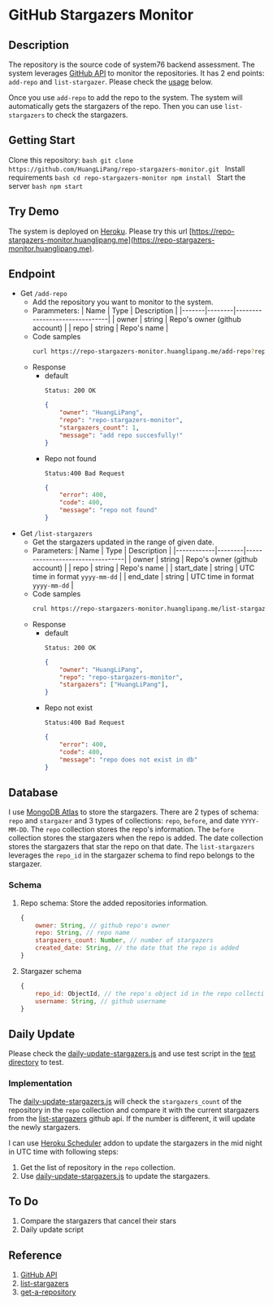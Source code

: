 # GitHub Stargazers Monitor

## Description

The repository is the source code of system76 backend assessment. The system leverages [GitHub API](https://docs.github.com/en/rest) to monitor the repositories. It has 2 end points: `add-repo` and `list-stargazer`. Please check the [usage](#endpoint) below. 

Once you use `add-repo` to add the repo to the system. The system will automatically gets the stargazers of the repo. Then you can use `list-stargazers` to check the stargazers.

## Getting Start
Clone this repository:
    ```bash
    git clone https://github.com/HuangLiPang/repo-stargazers-monitor.git
    ```
Install requirements
    ```bash
    cd repo-stargazers-monitor
    npm install
    ```
Start the server
    ```bash
    npm start
    ```
## Try Demo
The system is deployed on [Heroku](https://www.heroku.com/home). Please try this url [https://repo-stargazers-monitor.huanglipang.me](https://repo-stargazers-monitor.huanglipang.me).

## Endpoint

-   Get `/add-repo`
    -   Add the repository you want to monitor to the system.
    -   Parammeters:
        | Name | Type | Description |
        |-------|--------|-------------------------------|
        | owner | string | Repo's owner (github account) |
        | repo | string | Repo's name |
    -   Code samples
        ```bash
        curl https://repo-stargazers-monitor.huanglipang.me/add-repo?repo=repo-stargazers-monitor&owner=HuangLiPang
        ```
    -   Response
        - default 
            ```
            Status: 200 OK
            ```
            ```json
            {
                "owner": "HuangLiPang",
                "repo": "repo-stargazers-monitor",
                "stargazers_count": 1,
                "message": "add repo succesfully!"
            }
            ```
        - Repo not found
            ```
            Status:400 Bad Request
            ```
            ```json
            {
                "error": 400,
                "code": 400,
                "message": "repo not found"
            }
            ```
-   Get `/list-stargazers`
    -   Get the stargazers updated in the range of given date.
    -   Parameters:
        | Name | Type | Description |
        |------------|--------|---------------------------------|
        | owner | string | Repo's owner (github account) |
        | repo | string | Repo's name |
        | start_date | string | UTC time in format `yyyy-mm-dd` |
        | end_date | string | UTC time in format `yyyy-mm-dd` |
    -   Code samples
        ```bash
        crul https://repo-stargazers-monitor.huanglipang.me/list-stargazers?repo=repo-stargazers-monitor&owner=HuangLiPang&start_time=2021-1-25&end_time=2021-1-25
        ```
    -   Response
        - default 
            ```
            Status: 200 OK
            ```
            ```json
            {
                "owner": "HuangLiPang",
                "repo": "repo-stargazers-monitor",
                "stargazers": ["HuangLiPang"],
            }
            ```
        - Repo not exist
            ```
            Status:400 Bad Request
            ```
            ```json
            {
                "error": 400,
                "code": 400,
                "message": "repo does not exist in db"
            }
            ```

## Database

I use [MongoDB Atlas](https://www.mongodb.com/cloud/atlas) to store the stargazers. There are 2 types of schema: `repo` and `stargazer` and 3 types of collections: `repo`, `before`, and date `YYYY-MM-DD`. The `repo` collection stores the repo's information. The `before` collection stores the stargazers when the repo is added. The date collection stores the stargazers that star the repo on that date. The `list-stargazers` leverages the `repo_id` in the stargazer schema to find repo belongs to the stargazer.

### Schema
1. Repo schema: 
    Store the added repositories information.
    ```javascript
    {
        owner: String, // github repo's owner
        repo: String, // repo name
        stargazers_count: Number, // number of stargazers
        created_date: String, // the date that the repo is added
    }
    ```
2. Stargazer schema
    ```javascript
    {
        repo_id: ObjectId, // the repo's object id in the repo collection
        username: String, // github username
    }
    ```
## Daily Update

Please check the [daily-update-stargazers.js](./utils/daily-update-stargazers.js) and use test script in the [test directory](./test) to test.

### Implementation
   
The [daily-update-stargazers.js](./utils/daily-update-stargazers.js) will check the `stargazers_count` of the repository in the `repo` collection and compare it with the current stargazers from the [list-stargazers](https://docs.github.com/en/rest/reference/activity#list-stargazers) github api. If the number is different, it will update the newly stargazers.

I can use [Heroku Scheduler](https://elements.heroku.com/addons/scheduler) addon to update the stargazers in the mid night in UTC time with following steps:
1. Get the list of repository in the `repo` collection.
2. Use [daily-update-stargazers.js](./utils/daily-update-stargazers.js) to update the stargazers.

## To Do
1. Compare the stargazers that cancel their stars
2. Daily update script

## Reference
1. [GitHub API](https://docs.github.com/en/rest)
2. [list-stargazers](https://docs.github.com/en/rest/reference/activity#list-stargazers)
3. [get-a-repository](https://docs.github.com/en/rest/reference/repos#get-a-repository)

